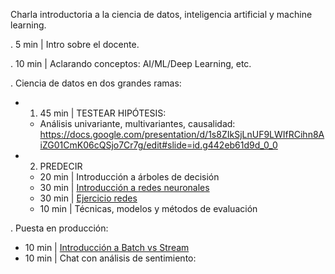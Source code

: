 Charla introductoria a la ciencia de datos, inteligencia artificial y machine learning.

. 5 min | Intro sobre el docente.

. 10 min | Aclarando conceptos: AI/ML/Deep Learning, etc.

. Ciencia de datos en dos grandes ramas:
- 1) 45 min | TESTEAR HIPÓTESIS:
  - Análisis univariante, multivariantes, causalidad: https://docs.google.com/presentation/d/1s8ZIkSjLnUF9LWIfRCihn8AiZG01CmK06cQSjo7Cr7g/edit#slide=id.g442eb61d9d_0_0

- 2) PREDECIR
  - 20 min | Introducción a árboles de decisión
  - 30 min | [Introducción a redes neuronales](https://docs.google.com/presentation/d/1ChMqZxsxptvoHxZaOPfm8fa6bvQChbEbb8jm2IAP6X4/edit#slide=id.g442eb61d9d_0_0) 
  - 30 min | [Ejercicio redes](https://colab.research.google.com/github/JotaBlanco/TheValley/blob/main/Advanced_ML_AI/Clase_03_Intro_Redes_Neuronales/03B_Introducci%C3%B3n_reconocimiento_de_imagen_con_Redes_Neuronales.ipynb#scrollTo=ClrCwZk74E8u)
  - 10 min | Técnicas, modelos y métodos de evaluación

. Puesta en producción:
- 10 min | [Introducción a Batch vs Stream](https://docs.google.com/presentation/d/1WEU0KrXCCp4vQGGVTG4tC2aqpdlOhRPTAgli-jNH9yo/edit#slide=id.gf8d24b245c_0_65)
- 10 min | Chat con análisis de sentimiento: 
